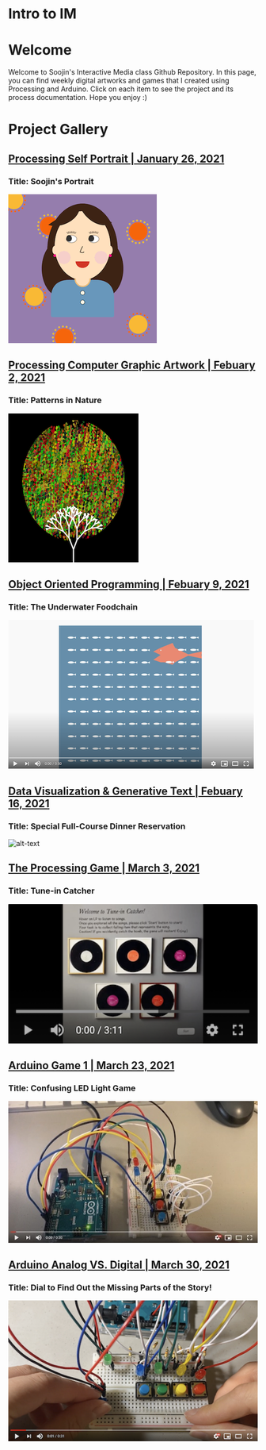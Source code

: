 # Intro to IM

# Welcome

Welcome to Soojin's Interactive Media class Github Repository. In this page, you can find weekly digital artworks and games that I created using Processing and Arduino. Click on each item to see the project and its process documentation. Hope you enjoy :) 

# Project Gallery

## [Processing Self Portrait | January 26, 2021](https://github.com/Soojin-Lee0819/IntrotoIM/tree/main/January26) 
### Title: Soojin's Portrait

![alt-text](images/soojinportrait.gif)

                                            
## [Processing Computer Graphic Artwork | Febuary 2, 2021 ](https://github.com/Soojin-Lee0819/IntrotoIM/tree/main/Feb2) 
### Title: Patterns in Nature

![](images/SoojinComputerArt.png)



## [Object Oriented Programming | Febuary 9, 2021 ](https://github.com/Soojin-Lee0819/IntrotoIM/tree/main/Feb9) 
### Title: The Underwater Foodchain

[![Watch the video](images/salmoneatsfish.png)](https://youtu.be/HjzMetCymzY)



## [Data Visualization & Generative Text | Febuary 16, 2021 ](https://github.com/Soojin-Lee0819/IntrotoIM/tree/main/Feb16) 
### Title: Special Full-Course Dinner Reservation 

![alt-text](images/demo.gif)


## [The Processing Game | March 3, 2021 ](https://github.com/Soojin-Lee0819/IntrotoIM/tree/main/midtermProject) 
### Title: Tune-in Catcher

[![Watch the video](images/YouTubevideo.png)](https://youtu.be/qE8WP0k1MyA)


## [Arduino Game 1 | March 23, 2021 ](https://github.com/Soojin-Lee0819/IntrotoIM/tree/main/March23) 
### Title: Confusing LED Light Game


[![Watch the video](images/lastgamefinalimage.jpg)](https://youtu.be/LDsbpfi08Vc)


## [Arduino Analog VS. Digital | March 30, 2021 ](https://github.com/Soojin-Lee0819/IntrotoIM/tree/main/Mar30) 
### Title: Dial to Find Out the Missing Parts of the Story!


[![Watch the video](Images/youtubeimage.png)](https://youtu.be/YMRoeIXkoDQ)

